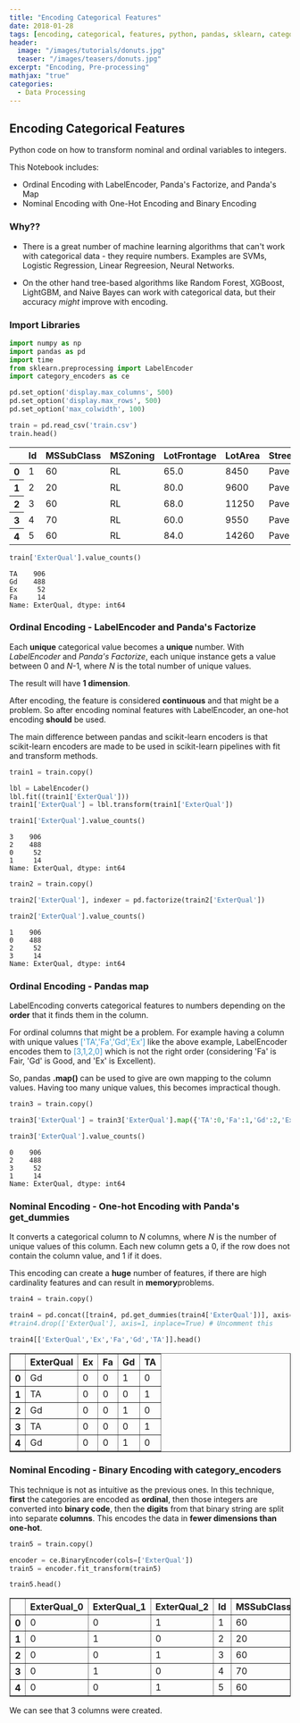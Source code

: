 ```yaml
---
title: "Encoding Categorical Features"
date: 2018-01-28
tags: [encoding, categorical, features, python, pandas, sklearn, category_encoders, ordinal, labelencoder, factorize, map, nominal, one-hot, get_dummies, binary, pre-process]
header:
  image: "/images/tutorials/donuts.jpg"
  teaser: "/images/teasers/donuts.jpg"  
excerpt: "Encoding, Pre-processing"
mathjax: "true"
categories:
  - Data Processing
---
```


## Encoding Categorical Features

Python code on how to transform nominal and ordinal variables to integers.

This Notebook includes:

- Ordinal Encoding with LabelEncoder, Panda's Factorize, and Panda's Map
- Nominal Encoding with One-Hot Encoding and Binary Encoding

### Why??

- There is a great number of machine learning algorithms that can't work with categorical data - they require numbers. Examples are SVMs, Logistic Regression, Linear Regreesion, Neural Networks.

- On the other hand tree-based algorithms like Random Forest, XGBoost, LightGBM, and Naive Bayes can work with categorical data, but their accuracy *might* improve with encoding.

### Import Libraries


```python
import numpy as np
import pandas as pd
import time
from sklearn.preprocessing import LabelEncoder
import category_encoders as ce

pd.set_option('display.max_columns', 500)
pd.set_option('display.max_rows', 500)
pd.set_option('max_colwidth', 100)
```


```python
train = pd.read_csv('train.csv')
train.head()
```




<div>
<style scoped>
    .dataframe tbody tr th:only-of-type {
        vertical-align: middle;
    }

    .dataframe tbody tr th {
        vertical-align: top;
    }

    .dataframe thead th {
        text-align: right;
    }
</style>
<table class="dataframe">
  <thead>
    <tr style="text-align: right;">
      <th></th>
      <th>Id</th>
      <th>MSSubClass</th>
      <th>MSZoning</th>
      <th>LotFrontage</th>
      <th>LotArea</th>
      <th>Street</th>
      <th>Alley</th>
      <th>LotShape</th>
      <th>LandContour</th>
      <th>Utilities</th>
      <th>LotConfig</th>
      <th>LandSlope</th>
      <th>Neighborhood</th>
      <th>Condition1</th>
      <th>Condition2</th>
      <th>BldgType</th>
      <th>HouseStyle</th>
      <th>OverallQual</th>
      <th>OverallCond</th>
      <th>YearBuilt</th>
      <th>YearRemodAdd</th>
      <th>RoofStyle</th>
      <th>RoofMatl</th>
      <th>Exterior1st</th>
      <th>Exterior2nd</th>
      <th>MasVnrType</th>
      <th>MasVnrArea</th>
      <th>ExterQual</th>
      <th>ExterCond</th>
      <th>Foundation</th>
      <th>BsmtQual</th>
      <th>BsmtCond</th>
      <th>BsmtExposure</th>
      <th>BsmtFinType1</th>
      <th>BsmtFinSF1</th>
      <th>BsmtFinType2</th>
      <th>BsmtFinSF2</th>
      <th>BsmtUnfSF</th>
      <th>TotalBsmtSF</th>
      <th>Heating</th>
      <th>HeatingQC</th>
      <th>CentralAir</th>
      <th>Electrical</th>
      <th>1stFlrSF</th>
      <th>2ndFlrSF</th>
      <th>LowQualFinSF</th>
      <th>GrLivArea</th>
      <th>BsmtFullBath</th>
      <th>BsmtHalfBath</th>
      <th>FullBath</th>
      <th>HalfBath</th>
      <th>BedroomAbvGr</th>
      <th>KitchenAbvGr</th>
      <th>KitchenQual</th>
      <th>TotRmsAbvGrd</th>
      <th>Functional</th>
      <th>Fireplaces</th>
      <th>FireplaceQu</th>
      <th>GarageType</th>
      <th>GarageYrBlt</th>
      <th>GarageFinish</th>
      <th>GarageCars</th>
      <th>GarageArea</th>
      <th>GarageQual</th>
      <th>GarageCond</th>
      <th>PavedDrive</th>
      <th>WoodDeckSF</th>
      <th>OpenPorchSF</th>
      <th>EnclosedPorch</th>
      <th>3SsnPorch</th>
      <th>ScreenPorch</th>
      <th>PoolArea</th>
      <th>PoolQC</th>
      <th>Fence</th>
      <th>MiscFeature</th>
      <th>MiscVal</th>
      <th>MoSold</th>
      <th>YrSold</th>
      <th>SaleType</th>
      <th>SaleCondition</th>
      <th>SalePrice</th>
    </tr>
  </thead>
  <tbody>
    <tr>
      <th>0</th>
      <td>1</td>
      <td>60</td>
      <td>RL</td>
      <td>65.0</td>
      <td>8450</td>
      <td>Pave</td>
      <td>NaN</td>
      <td>Reg</td>
      <td>Lvl</td>
      <td>AllPub</td>
      <td>Inside</td>
      <td>Gtl</td>
      <td>CollgCr</td>
      <td>Norm</td>
      <td>Norm</td>
      <td>1Fam</td>
      <td>2Story</td>
      <td>7</td>
      <td>5</td>
      <td>2003</td>
      <td>2003</td>
      <td>Gable</td>
      <td>CompShg</td>
      <td>VinylSd</td>
      <td>VinylSd</td>
      <td>BrkFace</td>
      <td>196.0</td>
      <td>Gd</td>
      <td>TA</td>
      <td>PConc</td>
      <td>Gd</td>
      <td>TA</td>
      <td>No</td>
      <td>GLQ</td>
      <td>706</td>
      <td>Unf</td>
      <td>0</td>
      <td>150</td>
      <td>856</td>
      <td>GasA</td>
      <td>Ex</td>
      <td>Y</td>
      <td>SBrkr</td>
      <td>856</td>
      <td>854</td>
      <td>0</td>
      <td>1710</td>
      <td>1</td>
      <td>0</td>
      <td>2</td>
      <td>1</td>
      <td>3</td>
      <td>1</td>
      <td>Gd</td>
      <td>8</td>
      <td>Typ</td>
      <td>0</td>
      <td>NaN</td>
      <td>Attchd</td>
      <td>2003.0</td>
      <td>RFn</td>
      <td>2</td>
      <td>548</td>
      <td>TA</td>
      <td>TA</td>
      <td>Y</td>
      <td>0</td>
      <td>61</td>
      <td>0</td>
      <td>0</td>
      <td>0</td>
      <td>0</td>
      <td>NaN</td>
      <td>NaN</td>
      <td>NaN</td>
      <td>0</td>
      <td>2</td>
      <td>2008</td>
      <td>WD</td>
      <td>Normal</td>
      <td>208500</td>
    </tr>
    <tr>
      <th>1</th>
      <td>2</td>
      <td>20</td>
      <td>RL</td>
      <td>80.0</td>
      <td>9600</td>
      <td>Pave</td>
      <td>NaN</td>
      <td>Reg</td>
      <td>Lvl</td>
      <td>AllPub</td>
      <td>FR2</td>
      <td>Gtl</td>
      <td>Veenker</td>
      <td>Feedr</td>
      <td>Norm</td>
      <td>1Fam</td>
      <td>1Story</td>
      <td>6</td>
      <td>8</td>
      <td>1976</td>
      <td>1976</td>
      <td>Gable</td>
      <td>CompShg</td>
      <td>MetalSd</td>
      <td>MetalSd</td>
      <td>None</td>
      <td>0.0</td>
      <td>TA</td>
      <td>TA</td>
      <td>CBlock</td>
      <td>Gd</td>
      <td>TA</td>
      <td>Gd</td>
      <td>ALQ</td>
      <td>978</td>
      <td>Unf</td>
      <td>0</td>
      <td>284</td>
      <td>1262</td>
      <td>GasA</td>
      <td>Ex</td>
      <td>Y</td>
      <td>SBrkr</td>
      <td>1262</td>
      <td>0</td>
      <td>0</td>
      <td>1262</td>
      <td>0</td>
      <td>1</td>
      <td>2</td>
      <td>0</td>
      <td>3</td>
      <td>1</td>
      <td>TA</td>
      <td>6</td>
      <td>Typ</td>
      <td>1</td>
      <td>TA</td>
      <td>Attchd</td>
      <td>1976.0</td>
      <td>RFn</td>
      <td>2</td>
      <td>460</td>
      <td>TA</td>
      <td>TA</td>
      <td>Y</td>
      <td>298</td>
      <td>0</td>
      <td>0</td>
      <td>0</td>
      <td>0</td>
      <td>0</td>
      <td>NaN</td>
      <td>NaN</td>
      <td>NaN</td>
      <td>0</td>
      <td>5</td>
      <td>2007</td>
      <td>WD</td>
      <td>Normal</td>
      <td>181500</td>
    </tr>
    <tr>
      <th>2</th>
      <td>3</td>
      <td>60</td>
      <td>RL</td>
      <td>68.0</td>
      <td>11250</td>
      <td>Pave</td>
      <td>NaN</td>
      <td>IR1</td>
      <td>Lvl</td>
      <td>AllPub</td>
      <td>Inside</td>
      <td>Gtl</td>
      <td>CollgCr</td>
      <td>Norm</td>
      <td>Norm</td>
      <td>1Fam</td>
      <td>2Story</td>
      <td>7</td>
      <td>5</td>
      <td>2001</td>
      <td>2002</td>
      <td>Gable</td>
      <td>CompShg</td>
      <td>VinylSd</td>
      <td>VinylSd</td>
      <td>BrkFace</td>
      <td>162.0</td>
      <td>Gd</td>
      <td>TA</td>
      <td>PConc</td>
      <td>Gd</td>
      <td>TA</td>
      <td>Mn</td>
      <td>GLQ</td>
      <td>486</td>
      <td>Unf</td>
      <td>0</td>
      <td>434</td>
      <td>920</td>
      <td>GasA</td>
      <td>Ex</td>
      <td>Y</td>
      <td>SBrkr</td>
      <td>920</td>
      <td>866</td>
      <td>0</td>
      <td>1786</td>
      <td>1</td>
      <td>0</td>
      <td>2</td>
      <td>1</td>
      <td>3</td>
      <td>1</td>
      <td>Gd</td>
      <td>6</td>
      <td>Typ</td>
      <td>1</td>
      <td>TA</td>
      <td>Attchd</td>
      <td>2001.0</td>
      <td>RFn</td>
      <td>2</td>
      <td>608</td>
      <td>TA</td>
      <td>TA</td>
      <td>Y</td>
      <td>0</td>
      <td>42</td>
      <td>0</td>
      <td>0</td>
      <td>0</td>
      <td>0</td>
      <td>NaN</td>
      <td>NaN</td>
      <td>NaN</td>
      <td>0</td>
      <td>9</td>
      <td>2008</td>
      <td>WD</td>
      <td>Normal</td>
      <td>223500</td>
    </tr>
    <tr>
      <th>3</th>
      <td>4</td>
      <td>70</td>
      <td>RL</td>
      <td>60.0</td>
      <td>9550</td>
      <td>Pave</td>
      <td>NaN</td>
      <td>IR1</td>
      <td>Lvl</td>
      <td>AllPub</td>
      <td>Corner</td>
      <td>Gtl</td>
      <td>Crawfor</td>
      <td>Norm</td>
      <td>Norm</td>
      <td>1Fam</td>
      <td>2Story</td>
      <td>7</td>
      <td>5</td>
      <td>1915</td>
      <td>1970</td>
      <td>Gable</td>
      <td>CompShg</td>
      <td>Wd Sdng</td>
      <td>Wd Shng</td>
      <td>None</td>
      <td>0.0</td>
      <td>TA</td>
      <td>TA</td>
      <td>BrkTil</td>
      <td>TA</td>
      <td>Gd</td>
      <td>No</td>
      <td>ALQ</td>
      <td>216</td>
      <td>Unf</td>
      <td>0</td>
      <td>540</td>
      <td>756</td>
      <td>GasA</td>
      <td>Gd</td>
      <td>Y</td>
      <td>SBrkr</td>
      <td>961</td>
      <td>756</td>
      <td>0</td>
      <td>1717</td>
      <td>1</td>
      <td>0</td>
      <td>1</td>
      <td>0</td>
      <td>3</td>
      <td>1</td>
      <td>Gd</td>
      <td>7</td>
      <td>Typ</td>
      <td>1</td>
      <td>Gd</td>
      <td>Detchd</td>
      <td>1998.0</td>
      <td>Unf</td>
      <td>3</td>
      <td>642</td>
      <td>TA</td>
      <td>TA</td>
      <td>Y</td>
      <td>0</td>
      <td>35</td>
      <td>272</td>
      <td>0</td>
      <td>0</td>
      <td>0</td>
      <td>NaN</td>
      <td>NaN</td>
      <td>NaN</td>
      <td>0</td>
      <td>2</td>
      <td>2006</td>
      <td>WD</td>
      <td>Abnorml</td>
      <td>140000</td>
    </tr>
    <tr>
      <th>4</th>
      <td>5</td>
      <td>60</td>
      <td>RL</td>
      <td>84.0</td>
      <td>14260</td>
      <td>Pave</td>
      <td>NaN</td>
      <td>IR1</td>
      <td>Lvl</td>
      <td>AllPub</td>
      <td>FR2</td>
      <td>Gtl</td>
      <td>NoRidge</td>
      <td>Norm</td>
      <td>Norm</td>
      <td>1Fam</td>
      <td>2Story</td>
      <td>8</td>
      <td>5</td>
      <td>2000</td>
      <td>2000</td>
      <td>Gable</td>
      <td>CompShg</td>
      <td>VinylSd</td>
      <td>VinylSd</td>
      <td>BrkFace</td>
      <td>350.0</td>
      <td>Gd</td>
      <td>TA</td>
      <td>PConc</td>
      <td>Gd</td>
      <td>TA</td>
      <td>Av</td>
      <td>GLQ</td>
      <td>655</td>
      <td>Unf</td>
      <td>0</td>
      <td>490</td>
      <td>1145</td>
      <td>GasA</td>
      <td>Ex</td>
      <td>Y</td>
      <td>SBrkr</td>
      <td>1145</td>
      <td>1053</td>
      <td>0</td>
      <td>2198</td>
      <td>1</td>
      <td>0</td>
      <td>2</td>
      <td>1</td>
      <td>4</td>
      <td>1</td>
      <td>Gd</td>
      <td>9</td>
      <td>Typ</td>
      <td>1</td>
      <td>TA</td>
      <td>Attchd</td>
      <td>2000.0</td>
      <td>RFn</td>
      <td>3</td>
      <td>836</td>
      <td>TA</td>
      <td>TA</td>
      <td>Y</td>
      <td>192</td>
      <td>84</td>
      <td>0</td>
      <td>0</td>
      <td>0</td>
      <td>0</td>
      <td>NaN</td>
      <td>NaN</td>
      <td>NaN</td>
      <td>0</td>
      <td>12</td>
      <td>2008</td>
      <td>WD</td>
      <td>Normal</td>
      <td>250000</td>
    </tr>
  </tbody>
</table>
</div>




```python
train['ExterQual'].value_counts()
```




    TA    906
    Gd    488
    Ex     52
    Fa     14
    Name: ExterQual, dtype: int64



### Ordinal Encoding - LabelEncoder and Panda's Factorize
Each **unique** categorical value becomes a **unique** number. With *LabelEncoder* and *Panda's Factorize*, each unique instance gets a value between 0 and *N*-1, where *N* is the total number of unique values.

The result will have **1 dimension**.

After encoding, the feature is considered **continuous** and that might be a problem. So after encoding nominal features with LabelEncoder, an one-hot encoding **should** be used.

The main difference between pandas and scikit-learn encoders is that scikit-learn encoders are made to be used in scikit-learn pipelines with fit and transform methods.


```python
train1 = train.copy()

lbl = LabelEncoder()
lbl.fit((train1['ExterQual']))
train1['ExterQual'] = lbl.transform(train1['ExterQual'])

train1['ExterQual'].value_counts()
```




    3    906
    2    488
    0     52
    1     14
    Name: ExterQual, dtype: int64




```python
train2 = train.copy()

train2['ExterQual'], indexer = pd.factorize(train2['ExterQual'])

train2['ExterQual'].value_counts()
```




    1    906
    0    488
    2     52
    3     14
    Name: ExterQual, dtype: int64



### Ordinal Encoding - Pandas map

LabelEncoding converts categorical features to numbers depending on the **order** that it finds them in the column. 

For ordinal columns that might be a problem. For example having a column with unique values <font color='#3796C8'>['TA','Fa','Gd','Ex']</font> like the above example, LabelEncoder encodes them to <font color='#3796C8'>[3,1,2,0]</font> which is not the right order (considering 'Fa' is Fair, 'Gd' is Good, and 'Ex' is Excellent).

So, pandas **.map()** can be used to give are own mapping to the column values. Having too many unique values, this becomes impractical though.


```python
train3 = train.copy()

train3['ExterQual'] = train3['ExterQual'].map({'TA':0,'Fa':1,'Gd':2,'Ex':3})

train3['ExterQual'].value_counts()
```




    0    906
    2    488
    3     52
    1     14
    Name: ExterQual, dtype: int64



### Nominal Encoding - One-hot Encoding with Panda's get_dummies
It converts a categorical column to *N* columns, where *N* is the number of unique values of this column. Each new column gets a 0, if the row does not contain the column value, and 1 if it does.

This encoding can create a **huge** number of features, if there are high cardinality features and can result in **memory**problems.


```python
train4 = train.copy()

train4 = pd.concat([train4, pd.get_dummies(train4['ExterQual'])], axis=1)
#train4.drop(['ExterQual'], axis=1, inplace=True) # Uncomment this

train4[['ExterQual','Ex','Fa','Gd','TA']].head()
```




<div>
<style scoped>
    .dataframe tbody tr th:only-of-type {
        vertical-align: middle;
    }

    .dataframe tbody tr th {
        vertical-align: top;
    }

    .dataframe thead th {
        text-align: right;
    }
</style>
<table border="1" class="dataframe">
  <thead>
    <tr style="text-align: right;">
      <th></th>
      <th>ExterQual</th>
      <th>Ex</th>
      <th>Fa</th>
      <th>Gd</th>
      <th>TA</th>
    </tr>
  </thead>
  <tbody>
    <tr>
      <th>0</th>
      <td>Gd</td>
      <td>0</td>
      <td>0</td>
      <td>1</td>
      <td>0</td>
    </tr>
    <tr>
      <th>1</th>
      <td>TA</td>
      <td>0</td>
      <td>0</td>
      <td>0</td>
      <td>1</td>
    </tr>
    <tr>
      <th>2</th>
      <td>Gd</td>
      <td>0</td>
      <td>0</td>
      <td>1</td>
      <td>0</td>
    </tr>
    <tr>
      <th>3</th>
      <td>TA</td>
      <td>0</td>
      <td>0</td>
      <td>0</td>
      <td>1</td>
    </tr>
    <tr>
      <th>4</th>
      <td>Gd</td>
      <td>0</td>
      <td>0</td>
      <td>1</td>
      <td>0</td>
    </tr>
  </tbody>
</table>
</div>



### Nominal Encoding - Binary Encoding with category_encoders
This technique is not as intuitive as the previous ones. In this technique, **first** the categories are encoded as **ordinal**, then those integers are converted into **binary code**, then the **digits** from that binary string are split into separate **columns**. This encodes the data in **fewer dimensions than one-hot**.


```python
train5 = train.copy()

encoder = ce.BinaryEncoder(cols=['ExterQual'])
train5 = encoder.fit_transform(train5)

train5.head()
```




<div>
<style scoped>
    .dataframe tbody tr th:only-of-type {
        vertical-align: middle;
    }

    .dataframe tbody tr th {
        vertical-align: top;
    }

    .dataframe thead th {
        text-align: right;
    }
</style>
<table border="1" class="dataframe">
  <thead>
    <tr style="text-align: right;">
      <th></th>
      <th>ExterQual_0</th>
      <th>ExterQual_1</th>
      <th>ExterQual_2</th>
      <th>Id</th>
      <th>MSSubClass</th>
      <th>MSZoning</th>
      <th>LotFrontage</th>
      <th>LotArea</th>
      <th>Street</th>
      <th>Alley</th>
      <th>LotShape</th>
      <th>LandContour</th>
      <th>Utilities</th>
      <th>LotConfig</th>
      <th>LandSlope</th>
      <th>Neighborhood</th>
      <th>Condition1</th>
      <th>Condition2</th>
      <th>BldgType</th>
      <th>HouseStyle</th>
      <th>OverallQual</th>
      <th>OverallCond</th>
      <th>YearBuilt</th>
      <th>YearRemodAdd</th>
      <th>RoofStyle</th>
      <th>RoofMatl</th>
      <th>Exterior1st</th>
      <th>Exterior2nd</th>
      <th>MasVnrType</th>
      <th>MasVnrArea</th>
      <th>ExterCond</th>
      <th>Foundation</th>
      <th>BsmtQual</th>
      <th>BsmtCond</th>
      <th>BsmtExposure</th>
      <th>BsmtFinType1</th>
      <th>BsmtFinSF1</th>
      <th>BsmtFinType2</th>
      <th>BsmtFinSF2</th>
      <th>BsmtUnfSF</th>
      <th>TotalBsmtSF</th>
      <th>Heating</th>
      <th>HeatingQC</th>
      <th>CentralAir</th>
      <th>Electrical</th>
      <th>1stFlrSF</th>
      <th>2ndFlrSF</th>
      <th>LowQualFinSF</th>
      <th>GrLivArea</th>
      <th>BsmtFullBath</th>
      <th>BsmtHalfBath</th>
      <th>FullBath</th>
      <th>HalfBath</th>
      <th>BedroomAbvGr</th>
      <th>KitchenAbvGr</th>
      <th>KitchenQual</th>
      <th>TotRmsAbvGrd</th>
      <th>Functional</th>
      <th>Fireplaces</th>
      <th>FireplaceQu</th>
      <th>GarageType</th>
      <th>GarageYrBlt</th>
      <th>GarageFinish</th>
      <th>GarageCars</th>
      <th>GarageArea</th>
      <th>GarageQual</th>
      <th>GarageCond</th>
      <th>PavedDrive</th>
      <th>WoodDeckSF</th>
      <th>OpenPorchSF</th>
      <th>EnclosedPorch</th>
      <th>3SsnPorch</th>
      <th>ScreenPorch</th>
      <th>PoolArea</th>
      <th>PoolQC</th>
      <th>Fence</th>
      <th>MiscFeature</th>
      <th>MiscVal</th>
      <th>MoSold</th>
      <th>YrSold</th>
      <th>SaleType</th>
      <th>SaleCondition</th>
      <th>SalePrice</th>
    </tr>
  </thead>
  <tbody>
    <tr>
      <th>0</th>
      <td>0</td>
      <td>0</td>
      <td>1</td>
      <td>1</td>
      <td>60</td>
      <td>RL</td>
      <td>65.0</td>
      <td>8450</td>
      <td>Pave</td>
      <td>NaN</td>
      <td>Reg</td>
      <td>Lvl</td>
      <td>AllPub</td>
      <td>Inside</td>
      <td>Gtl</td>
      <td>CollgCr</td>
      <td>Norm</td>
      <td>Norm</td>
      <td>1Fam</td>
      <td>2Story</td>
      <td>7</td>
      <td>5</td>
      <td>2003</td>
      <td>2003</td>
      <td>Gable</td>
      <td>CompShg</td>
      <td>VinylSd</td>
      <td>VinylSd</td>
      <td>BrkFace</td>
      <td>196.0</td>
      <td>TA</td>
      <td>PConc</td>
      <td>Gd</td>
      <td>TA</td>
      <td>No</td>
      <td>GLQ</td>
      <td>706</td>
      <td>Unf</td>
      <td>0</td>
      <td>150</td>
      <td>856</td>
      <td>GasA</td>
      <td>Ex</td>
      <td>Y</td>
      <td>SBrkr</td>
      <td>856</td>
      <td>854</td>
      <td>0</td>
      <td>1710</td>
      <td>1</td>
      <td>0</td>
      <td>2</td>
      <td>1</td>
      <td>3</td>
      <td>1</td>
      <td>Gd</td>
      <td>8</td>
      <td>Typ</td>
      <td>0</td>
      <td>NaN</td>
      <td>Attchd</td>
      <td>2003.0</td>
      <td>RFn</td>
      <td>2</td>
      <td>548</td>
      <td>TA</td>
      <td>TA</td>
      <td>Y</td>
      <td>0</td>
      <td>61</td>
      <td>0</td>
      <td>0</td>
      <td>0</td>
      <td>0</td>
      <td>NaN</td>
      <td>NaN</td>
      <td>NaN</td>
      <td>0</td>
      <td>2</td>
      <td>2008</td>
      <td>WD</td>
      <td>Normal</td>
      <td>208500</td>
    </tr>
    <tr>
      <th>1</th>
      <td>0</td>
      <td>1</td>
      <td>0</td>
      <td>2</td>
      <td>20</td>
      <td>RL</td>
      <td>80.0</td>
      <td>9600</td>
      <td>Pave</td>
      <td>NaN</td>
      <td>Reg</td>
      <td>Lvl</td>
      <td>AllPub</td>
      <td>FR2</td>
      <td>Gtl</td>
      <td>Veenker</td>
      <td>Feedr</td>
      <td>Norm</td>
      <td>1Fam</td>
      <td>1Story</td>
      <td>6</td>
      <td>8</td>
      <td>1976</td>
      <td>1976</td>
      <td>Gable</td>
      <td>CompShg</td>
      <td>MetalSd</td>
      <td>MetalSd</td>
      <td>None</td>
      <td>0.0</td>
      <td>TA</td>
      <td>CBlock</td>
      <td>Gd</td>
      <td>TA</td>
      <td>Gd</td>
      <td>ALQ</td>
      <td>978</td>
      <td>Unf</td>
      <td>0</td>
      <td>284</td>
      <td>1262</td>
      <td>GasA</td>
      <td>Ex</td>
      <td>Y</td>
      <td>SBrkr</td>
      <td>1262</td>
      <td>0</td>
      <td>0</td>
      <td>1262</td>
      <td>0</td>
      <td>1</td>
      <td>2</td>
      <td>0</td>
      <td>3</td>
      <td>1</td>
      <td>TA</td>
      <td>6</td>
      <td>Typ</td>
      <td>1</td>
      <td>TA</td>
      <td>Attchd</td>
      <td>1976.0</td>
      <td>RFn</td>
      <td>2</td>
      <td>460</td>
      <td>TA</td>
      <td>TA</td>
      <td>Y</td>
      <td>298</td>
      <td>0</td>
      <td>0</td>
      <td>0</td>
      <td>0</td>
      <td>0</td>
      <td>NaN</td>
      <td>NaN</td>
      <td>NaN</td>
      <td>0</td>
      <td>5</td>
      <td>2007</td>
      <td>WD</td>
      <td>Normal</td>
      <td>181500</td>
    </tr>
    <tr>
      <th>2</th>
      <td>0</td>
      <td>0</td>
      <td>1</td>
      <td>3</td>
      <td>60</td>
      <td>RL</td>
      <td>68.0</td>
      <td>11250</td>
      <td>Pave</td>
      <td>NaN</td>
      <td>IR1</td>
      <td>Lvl</td>
      <td>AllPub</td>
      <td>Inside</td>
      <td>Gtl</td>
      <td>CollgCr</td>
      <td>Norm</td>
      <td>Norm</td>
      <td>1Fam</td>
      <td>2Story</td>
      <td>7</td>
      <td>5</td>
      <td>2001</td>
      <td>2002</td>
      <td>Gable</td>
      <td>CompShg</td>
      <td>VinylSd</td>
      <td>VinylSd</td>
      <td>BrkFace</td>
      <td>162.0</td>
      <td>TA</td>
      <td>PConc</td>
      <td>Gd</td>
      <td>TA</td>
      <td>Mn</td>
      <td>GLQ</td>
      <td>486</td>
      <td>Unf</td>
      <td>0</td>
      <td>434</td>
      <td>920</td>
      <td>GasA</td>
      <td>Ex</td>
      <td>Y</td>
      <td>SBrkr</td>
      <td>920</td>
      <td>866</td>
      <td>0</td>
      <td>1786</td>
      <td>1</td>
      <td>0</td>
      <td>2</td>
      <td>1</td>
      <td>3</td>
      <td>1</td>
      <td>Gd</td>
      <td>6</td>
      <td>Typ</td>
      <td>1</td>
      <td>TA</td>
      <td>Attchd</td>
      <td>2001.0</td>
      <td>RFn</td>
      <td>2</td>
      <td>608</td>
      <td>TA</td>
      <td>TA</td>
      <td>Y</td>
      <td>0</td>
      <td>42</td>
      <td>0</td>
      <td>0</td>
      <td>0</td>
      <td>0</td>
      <td>NaN</td>
      <td>NaN</td>
      <td>NaN</td>
      <td>0</td>
      <td>9</td>
      <td>2008</td>
      <td>WD</td>
      <td>Normal</td>
      <td>223500</td>
    </tr>
    <tr>
      <th>3</th>
      <td>0</td>
      <td>1</td>
      <td>0</td>
      <td>4</td>
      <td>70</td>
      <td>RL</td>
      <td>60.0</td>
      <td>9550</td>
      <td>Pave</td>
      <td>NaN</td>
      <td>IR1</td>
      <td>Lvl</td>
      <td>AllPub</td>
      <td>Corner</td>
      <td>Gtl</td>
      <td>Crawfor</td>
      <td>Norm</td>
      <td>Norm</td>
      <td>1Fam</td>
      <td>2Story</td>
      <td>7</td>
      <td>5</td>
      <td>1915</td>
      <td>1970</td>
      <td>Gable</td>
      <td>CompShg</td>
      <td>Wd Sdng</td>
      <td>Wd Shng</td>
      <td>None</td>
      <td>0.0</td>
      <td>TA</td>
      <td>BrkTil</td>
      <td>TA</td>
      <td>Gd</td>
      <td>No</td>
      <td>ALQ</td>
      <td>216</td>
      <td>Unf</td>
      <td>0</td>
      <td>540</td>
      <td>756</td>
      <td>GasA</td>
      <td>Gd</td>
      <td>Y</td>
      <td>SBrkr</td>
      <td>961</td>
      <td>756</td>
      <td>0</td>
      <td>1717</td>
      <td>1</td>
      <td>0</td>
      <td>1</td>
      <td>0</td>
      <td>3</td>
      <td>1</td>
      <td>Gd</td>
      <td>7</td>
      <td>Typ</td>
      <td>1</td>
      <td>Gd</td>
      <td>Detchd</td>
      <td>1998.0</td>
      <td>Unf</td>
      <td>3</td>
      <td>642</td>
      <td>TA</td>
      <td>TA</td>
      <td>Y</td>
      <td>0</td>
      <td>35</td>
      <td>272</td>
      <td>0</td>
      <td>0</td>
      <td>0</td>
      <td>NaN</td>
      <td>NaN</td>
      <td>NaN</td>
      <td>0</td>
      <td>2</td>
      <td>2006</td>
      <td>WD</td>
      <td>Abnorml</td>
      <td>140000</td>
    </tr>
    <tr>
      <th>4</th>
      <td>0</td>
      <td>0</td>
      <td>1</td>
      <td>5</td>
      <td>60</td>
      <td>RL</td>
      <td>84.0</td>
      <td>14260</td>
      <td>Pave</td>
      <td>NaN</td>
      <td>IR1</td>
      <td>Lvl</td>
      <td>AllPub</td>
      <td>FR2</td>
      <td>Gtl</td>
      <td>NoRidge</td>
      <td>Norm</td>
      <td>Norm</td>
      <td>1Fam</td>
      <td>2Story</td>
      <td>8</td>
      <td>5</td>
      <td>2000</td>
      <td>2000</td>
      <td>Gable</td>
      <td>CompShg</td>
      <td>VinylSd</td>
      <td>VinylSd</td>
      <td>BrkFace</td>
      <td>350.0</td>
      <td>TA</td>
      <td>PConc</td>
      <td>Gd</td>
      <td>TA</td>
      <td>Av</td>
      <td>GLQ</td>
      <td>655</td>
      <td>Unf</td>
      <td>0</td>
      <td>490</td>
      <td>1145</td>
      <td>GasA</td>
      <td>Ex</td>
      <td>Y</td>
      <td>SBrkr</td>
      <td>1145</td>
      <td>1053</td>
      <td>0</td>
      <td>2198</td>
      <td>1</td>
      <td>0</td>
      <td>2</td>
      <td>1</td>
      <td>4</td>
      <td>1</td>
      <td>Gd</td>
      <td>9</td>
      <td>Typ</td>
      <td>1</td>
      <td>TA</td>
      <td>Attchd</td>
      <td>2000.0</td>
      <td>RFn</td>
      <td>3</td>
      <td>836</td>
      <td>TA</td>
      <td>TA</td>
      <td>Y</td>
      <td>192</td>
      <td>84</td>
      <td>0</td>
      <td>0</td>
      <td>0</td>
      <td>0</td>
      <td>NaN</td>
      <td>NaN</td>
      <td>NaN</td>
      <td>0</td>
      <td>12</td>
      <td>2008</td>
      <td>WD</td>
      <td>Normal</td>
      <td>250000</td>
    </tr>
  </tbody>
</table>
</div>



We can see that 3 columns were created.
